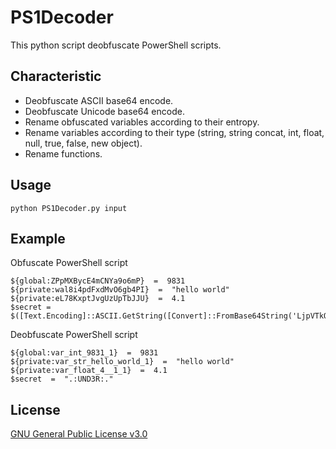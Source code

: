 
# PS1Decoder
This python script deobfuscate PowerShell scripts.

## Characteristic
- Deobfuscate ASCII base64 encode.
- Deobfuscate Unicode base64 encode.
- Rename obfuscated variables according to their entropy.
- Rename variables according to their type (string, string concat, int, float, null, true, false, new object).
- Rename functions.

## Usage
    python PS1Decoder.py input

## Example
Obfuscate PowerShell script

    ${global:ZPpMXBycE4mCNYa9o6mP}  =  9831
    ${private:wal8i4pdFxdMvO6gb4PI}  =  "hello world"
    ${private:eL78KxptJvgUzUpTbJJU}  =  4.1
    $secret = $([Text.Encoding]::ASCII.GetString([Convert]::FromBase64String('LjpVTkQzUjou')))

Deobfuscate PowerShell script

    ${global:var_int_9831_1}  =  9831
    ${private:var_str_hello_world_1}  =  "hello world"
    ${private:var_float_4__1_1}  =  4.1
    $secret  =  ".:UND3R:."

## License
[GNU General Public License v3.0](https://raw.githubusercontent.com/victorgutierrez92/PS1Decoder/master/LICENSE)